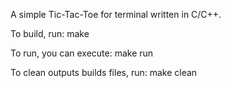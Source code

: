 A simple Tic-Tac-Toe for terminal written in C/C++.

To build, run:
	make
	
To run, you can execute:
	make run
	
To clean outputs builds files, run:
	make clean
